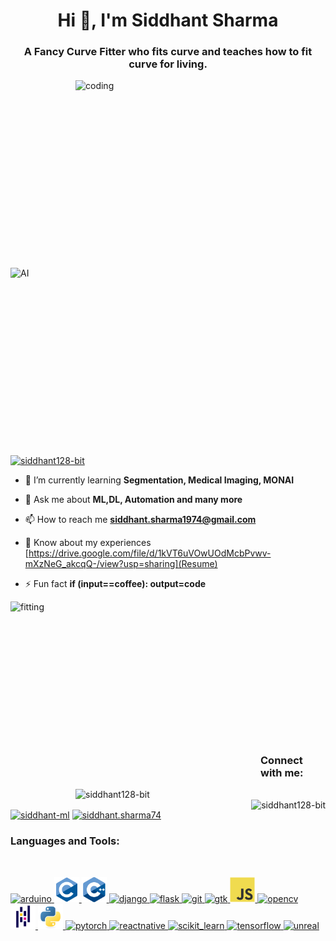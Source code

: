 <h1 align="center">Hi 👋, I'm Siddhant Sharma</h1>
<h3 align="center">A Fancy Curve Fitter who fits curve and teaches how to fit curve for living.</h3>


<img align='right' width="400" height="300" alt='coding' src="https://media1.giphy.com/media/qgQUggAC3Pfv687qPC/giphy.gif">
<img align='left' width='400' height="300" alt='AI' src='https://www.commercient.com/wp-content/uploads/2019/12/deepLearning.gif'>

<br>

<p align="left"> <a href="https://github.com/ryo-ma/github-profile-trophy"><img src="https://github-profile-trophy.vercel.app/?username=siddhant128-bit" alt="siddhant128-bit" /></a> </p>

- 🌱 I’m currently learning **Segmentation, Medical Imaging, MONAI**

- 💬 Ask me about **ML,DL, Automation and many more**

- 📫 How to reach me **siddhant.sharma1974@gmail.com**

- 📄 Know about my experiences [https://drive.google.com/file/d/1kVT6uVOwUOdMcbPvwv-mXzNeG_akcqQ-/view?usp=sharing](Resume)

- ⚡ Fun fact **if (input==coffee): output=code**

<img alt='fitting' align='left' width='400' height='300' src="https://terpconnect.umd.edu/~toh/spectrum/Demofitgauss2animated.gif">


<p><img align="right" width='400' src="https://github-readme-stats.vercel.app/api/top-langs?username=siddhant128-bit&show_icons=true&locale=en&layout=compact" alt="siddhant128-bit" /></p>

<br>
<br>
<br>
<br>
<br>
<br>
<br>
<br>
<br>
<br>
<br>
<br>
<br>

<p><img align="right" src="https://github-readme-streak-stats.herokuapp.com/?user=siddhant128-bit&" alt="siddhant128-bit" /></p>

<h3 align="left">Connect with me:</h3>
<br>
<p align="left">
<a href="https://linkedin.com/in/siddhant-ml" target="blank"><img align="center" src="https://raw.githubusercontent.com/rahuldkjain/github-profile-readme-generator/master/src/images/icons/Social/linked-in-alt.svg" alt="siddhant-ml" height="30" width="40" /></a>
<a href="https://fb.com/siddhant.sharma74" target="blank"><img align="center" src="https://raw.githubusercontent.com/rahuldkjain/github-profile-readme-generator/master/src/images/icons/Social/facebook.svg" alt="siddhant.sharma74" height="30" width="40" /></a>
</p>


<h3 align="left">Languages and Tools:</h3>
<br>
<p align="left"> <a href="https://www.arduino.cc/" target="_blank" rel="noreferrer"> <img src="https://cdn.worldvectorlogo.com/logos/arduino-1.svg" alt="arduino" width="40" height="40"/> </a> <a href="https://www.cprogramming.com/" target="_blank" rel="noreferrer"> <img src="https://raw.githubusercontent.com/devicons/devicon/master/icons/c/c-original.svg" alt="c" width="40" height="40"/> </a> <a href="https://www.w3schools.com/cpp/" target="_blank" rel="noreferrer"> <img src="https://raw.githubusercontent.com/devicons/devicon/master/icons/cplusplus/cplusplus-original.svg" alt="cplusplus" width="40" height="40"/> </a> <a href="https://www.djangoproject.com/" target="_blank" rel="noreferrer"> <img src="https://cdn.worldvectorlogo.com/logos/django.svg" alt="django" width="40" height="40"/> </a> <a href="https://flask.palletsprojects.com/" target="_blank" rel="noreferrer"> <img src="https://www.vectorlogo.zone/logos/pocoo_flask/pocoo_flask-icon.svg" alt="flask" width="40" height="40"/> </a> <a href="https://git-scm.com/" target="_blank" rel="noreferrer"> <img src="https://www.vectorlogo.zone/logos/git-scm/git-scm-icon.svg" alt="git" width="40" height="40"/> </a> <a href="https://www.gtk.org/" target="_blank" rel="noreferrer"> <img src="https://upload.wikimedia.org/wikipedia/commons/7/71/GTK_logo.svg" alt="gtk" width="40" height="40"/> </a> <a href="https://developer.mozilla.org/en-US/docs/Web/JavaScript" target="_blank" rel="noreferrer"> <img src="https://raw.githubusercontent.com/devicons/devicon/master/icons/javascript/javascript-original.svg" alt="javascript" width="40" height="40"/> </a> <a href="https://opencv.org/" target="_blank" rel="noreferrer"> <img src="https://www.vectorlogo.zone/logos/opencv/opencv-icon.svg" alt="opencv" width="40" height="40"/> </a> <a href="https://pandas.pydata.org/" target="_blank" rel="noreferrer"> <img src="https://raw.githubusercontent.com/devicons/devicon/2ae2a900d2f041da66e950e4d48052658d850630/icons/pandas/pandas-original.svg" alt="pandas" width="40" height="40"/> </a> <a href="https://www.python.org" target="_blank" rel="noreferrer"> <img src="https://raw.githubusercontent.com/devicons/devicon/master/icons/python/python-original.svg" alt="python" width="40" height="40"/> </a> <a href="https://pytorch.org/" target="_blank" rel="noreferrer"> <img src="https://www.vectorlogo.zone/logos/pytorch/pytorch-icon.svg" alt="pytorch" width="40" height="40"/> </a> <a href="https://reactnative.dev/" target="_blank" rel="noreferrer"> <img src="https://reactnative.dev/img/header_logo.svg" alt="reactnative" width="40" height="40"/> </a> <a href="https://scikit-learn.org/" target="_blank" rel="noreferrer"> <img src="https://upload.wikimedia.org/wikipedia/commons/0/05/Scikit_learn_logo_small.svg" alt="scikit_learn" width="40" height="40"/> </a> <a href="https://www.tensorflow.org" target="_blank" rel="noreferrer"> <img src="https://www.vectorlogo.zone/logos/tensorflow/tensorflow-icon.svg" alt="tensorflow" width="40" height="40"/> </a> <a href="https://unrealengine.com/" target="_blank" rel="noreferrer"> <img src="https://raw.githubusercontent.com/kenangundogan/fontisto/036b7eca71aab1bef8e6a0518f7329f13ed62f6b/icons/svg/brand/unreal-engine.svg" alt="unreal" width="40" height="40"/> </a> </p>

